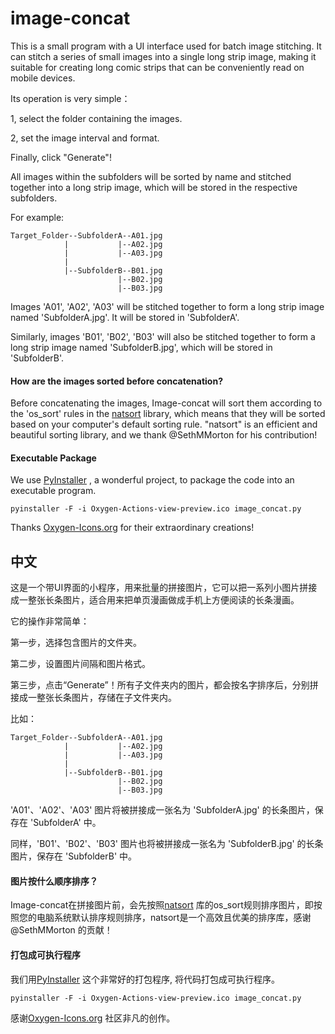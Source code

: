 # image-concat

This is a small program with a UI interface used for batch image stitching. It can stitch a series of small images into a single long strip image, making it suitable for creating long comic strips that can be conveniently read on mobile devices.

Its operation is very simple：

1, select the folder containing the images. 

2, set the image interval and format. 

Finally, click "Generate"! 

All images within the subfolders will be sorted by name and stitched together into a long strip image, which will be stored in the respective subfolders.

For example:

```
Target_Folder--SubfolderA--A01.jpg
            |           |--A02.jpg
            |           |--A03.jpg
            |           
            |--SubfolderB--B01.jpg
                        |--B02.jpg
                        |--B03.jpg
```

Images 'A01', 'A02', 'A03' will be stitched together to form a long strip image named 'SubfolderA.jpg'. It will be stored in 'SubfolderA'. 

Similarly, images 'B01', 'B02', 'B03' will also be stitched together to form a long strip image named 'SubfolderB.jpg', which will be stored in 'SubfolderB'.

#### How are the images sorted before concatenation?

Before concatenating the images, Image-concat will sort them according to the 'os_sort' rules in the [natsort](https://github.com/SethMMorton/natsort) library, which means that they will be sorted based on your computer's default sorting rule. "natsort" is an efficient and beautiful sorting library, and we thank @SethMMorton for his contribution!

#### Executable Package
We use [PyInstaller](https://github.com/pyinstaller/pyinstaller) , a wonderful project, to package the code into an executable program.
```
pyinstaller -F -i Oxygen-Actions-view-preview.ico image_concat.py
```
Thanks [Oxygen-Icons.org](http://www.oxygen-icons.org/) for their extraordinary creations!


## 中文

这是一个带UI界面的小程序，用来批量的拼接图片，它可以把一系列小图片拼接成一整张长条图片，适合用来把单页漫画做成手机上方便阅读的长条漫画。

它的操作非常简单：

第一步，选择包含图片的文件夹。

第二步，设置图片间隔和图片格式。

第三步，点击“Generate”！所有子文件夹内的图片，都会按名字排序后，分别拼接成一整张长条图片，存储在子文件夹内。

比如：

```
Target_Folder--SubfolderA--A01.jpg
            |           |--A02.jpg
            |           |--A03.jpg
            |           
            |--SubfolderB--B01.jpg
                        |--B02.jpg
                        |--B03.jpg
```

'A01'、'A02'、'A03' 图片将被拼接成一张名为 'SubfolderA.jpg' 的长条图片，保存在 'SubfolderA' 中。

同样，'B01'、'B02'、'B03' 图片也将被拼接成一张名为 'SubfolderB.jpg' 的长条图片，保存在 'SubfolderB' 中。

#### 图片按什么顺序排序？

Image-concat在拼接图片前，会先按照[natsort](https://github.com/SethMMorton/natsort) 库的os_sort规则排序图片，即按照您的电脑系统默认排序规则排序，natsort是一个高效且优美的排序库，感谢@SethMMorton 的贡献！

#### 打包成可执行程序
我们用[PyInstaller](https://github.com/pyinstaller/pyinstaller) 这个非常好的打包程序, 将代码打包成可执行程序。
```
pyinstaller -F -i Oxygen-Actions-view-preview.ico image_concat.py
```
感谢[Oxygen-Icons.org](http://www.oxygen-icons.org/) 社区非凡的创作。

